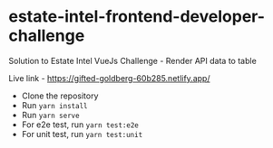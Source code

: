 # estate-intel-frontend-developer-challenge

Solution to Estate Intel VueJs Challenge - Render API data to table

Live link - https://gifted-goldberg-60b285.netlify.app/

- Clone the repository
- Run `yarn install`
- Run `yarn serve`
- For e2e test, run `yarn test:e2e`
- For unit test, run `yarn test:unit`
